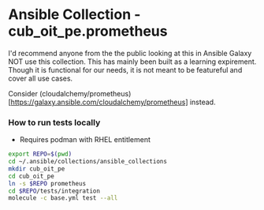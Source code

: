# Ansible Collection - cub_oit_pe.prometheus

I'd recommend anyone from the the public looking at this in Ansible Galaxy NOT use this collection.
This has mainly been built as a learning expirement. Though it is functional for our needs, it is
not meant to be featureful and cover all use cases.

Consider (cloudalchemy/prometheus)[https://galaxy.ansible.com/cloudalchemy/prometheus] instead.

### How to run tests locally

* Requires podman with RHEL entitlement

```sh
export REPO=$(pwd)
cd ~/.ansible/collections/ansible_collections
mkdir cub_oit_pe
cd cub_oit_pe
ln -s $REPO prometheus
cd $REPO/tests/integration
molecule -c base.yml test --all
```